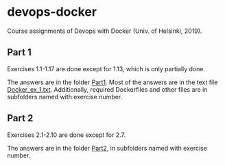 # devops-docker
Course assignments of Devops with Docker (Univ. of Helsinki, 2019).

## Part 1
Exercises 1.1-1.17 are done except for 1.13, which is only partially done.

The answers are in the folder [Part1](./Part1). Most of the answers are in the text file [Docker_ex_1.txt](./Part1/Docker_ex_1.txt). Additionally, required Dockerfiles and other files are in subfolders named with exercise number.

## Part 2
Exercises 2.1-2.10 are done except for 2.7.

The answers are in the folder [Part2](./Part2), in subfolders named with exercise number.

